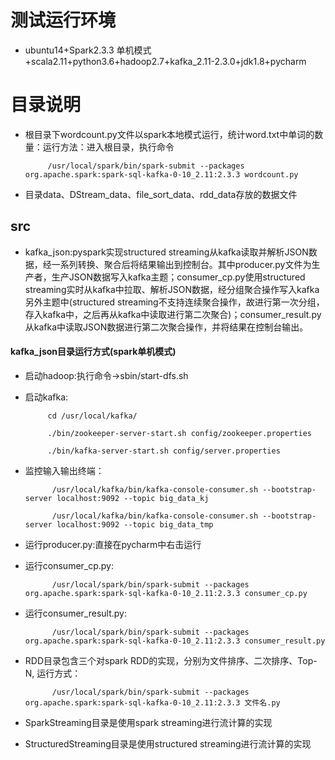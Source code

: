 
# 测试运行环境
- ubuntu14+Spark2.3.3 单机模式+scala2.11+python3.6+hadoop2.7+kafka_2.11-2.3.0+jdk1.8+pycharm


# 目录说明
- 根目录下wordcount.py文件以spark本地模式运行，统计word.txt中单词的数量：运行方法：进入根目录，执行命令 

           /usr/local/spark/bin/spark-submit --packages org.apache.spark:spark-sql-kafka-0-10_2.11:2.3.3 wordcount.py

- 目录data、DStream_data、file_sort_data、rdd_data存放的数据文件

## src
- kafka_json:pyspark实现structured streaming从kafka读取并解析JSON数据，经一系列转换、聚合后将结果输出到控制台。其中producer.py文件为生产者，生产JSON数据写入kafka主题；consumer_cp.py使用structured streaming实时从kafka中拉取、解析JSON数据，经分组聚合操作写入kafka另外主题中(structured streaming不支持连续聚合操作，故进行第一次分组，存入kafka中，之后再从kafka中读取进行第二次聚合)；consumer_result.py从kafka中读取JSON数据进行第二次聚合操作，并将结果在控制台输出。
#### kafka_json目录运行方式(spark单机模式)
- 启动hadoop:执行命令->sbin/start-dfs.sh
- 启动kafka:
              
           cd /usr/local/kafka/
              
           ./bin/zookeeper-server-start.sh config/zookeeper.properties
              
           ./bin/kafka-server-start.sh config/server.properties
- 监控输入输出终端：
              
            /usr/local/kafka/bin/kafka-console-consumer.sh --bootstrap-server localhost:9092 --topic big_data_kj
              
            /usr/local/kafka/bin/kafka-console-consumer.sh --bootstrap-server localhost:9092 --topic big_data_tmp
- 运行producer.py:直接在pycharm中右击运行
- 运行consumer_cp.py:

            /usr/local/spark/bin/spark-submit --packages org.apache.spark:spark-sql-kafka-0-10_2.11:2.3.3 consumer_cp.py
- 运行consumer_result.py:

            /usr/local/spark/bin/spark-submit --packages org.apache.spark:spark-sql-kafka-0-10_2.11:2.3.3 consumer_result.py
- RDD目录包含三个对spark RDD的实现，分别为文件排序、二次排序、Top-N,
  运行方式：
  
            /usr/local/spark/bin/spark-submit --packages org.apache.spark:spark-sql-kafka-0-10_2.11:2.3.3 文件名.py
- SparkStreaming目录是使用spark streaming进行流计算的实现
- StructuredStreaming目录是使用structured streaming进行流计算的实现 
